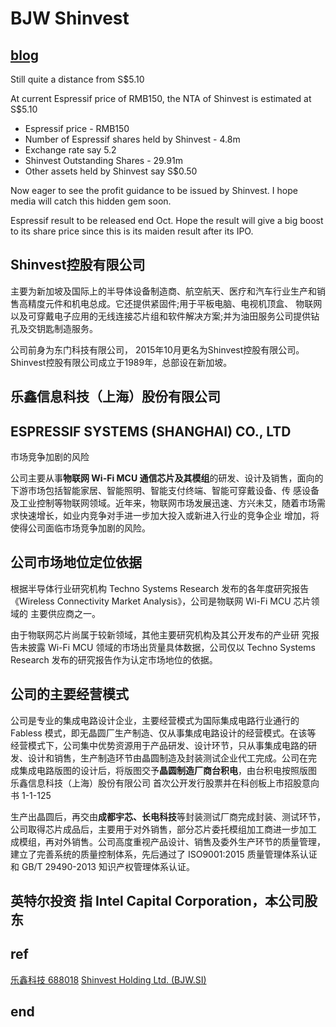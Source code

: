 # BJW Shinvest 

## [blog](http://www.sharejunction.com/sharejunction/listMessage.htm?topicId=19254&searchString=&msgbdName=Shinvest&topicTitle=%3CNo%20Title%3E)

Still quite a distance from S$5.10

At current Espressif price of RMB150, the NTA of Shinvest is estimated at S$5.10

- Espressif price - RMB150
- Number of Espressif shares held by Shinvest - 4.8m
- Exchange rate say 5.2
- Shinvest Outstanding Shares - 29.91m
- Other assets held by Shinvest say S$0.50

Now eager to see the profit guidance to be issued by Shinvest.
I hope media will catch this hidden gem soon.

Espressif result to be released end Oct. Hope the result will give a big boost to its share price since this is its maiden result after its IPO.


## Shinvest控股有限公司
主要为新加坡及国际上的半导体设备制造商、航空航天、医疗和汽车行业生产和销售高精度元件和机电总成。它还提供紧固件;用于平板电脑、电视机顶盒、
物联网以及可穿戴电子应用的无线连接芯片组和软件解决方案;并为油田服务公司提供钻孔及交钥匙制造服务。

公司前身为东门科技有限公司，
2015年10月更名为Shinvest控股有限公司。Shinvest控股有限公司成立于1989年，总部设在新加坡。

## 乐鑫信息科技（上海）股份有限公司
## ESPRESSIF SYSTEMS (SHANGHAI) CO., LTD
市场竞争加剧的风险

公司主要从事**物联网 Wi-Fi MCU 通信芯片及其模组**的研发、设计及销售，面向的下游市场包括智能家居、智能照明、智能支付终端、智能可穿戴设备、传
感设备及工业控制等物联网领域。近年来，物联网市场发展迅速、方兴未艾，随着市场需求快速增长，如业内竞争对手进一步加大投入或新进入行业的竞争企业
增加，将使得公司面临市场竞争加剧的风险。

## 公司市场地位定位依据
根据半导体行业研究机构 Techno Systems Research 发布的各年度研究报告
《Wireless Connectivity Market Analysis》，公司是物联网 Wi-Fi MCU 芯片领域的
主要供应商之一。

由于物联网芯片尚属于较新领域，其他主要研究机构及其公开发布的产业研
究报告未披露 Wi-Fi MCU 领域的市场出货量具体数据，公司仅以 Techno Systems
Research 发布的研究报告作为认定市场地位的依据。

## 公司的主要经营模式
公司是专业的集成电路设计企业，主要经营模式为国际集成电路行业通行的
Fabless 模式，即无晶圆厂生产制造、仅从事集成电路设计的经营模式。在该等
经营模式下，公司集中优势资源用于产品研发、设计环节，只从事集成电路的研
发、设计和销售，生产制造环节由晶圆制造及封装测试企业代工完成。公司在完
成集成电路版图的设计后，将版图交予**晶圆制造厂商台积电**，由台积电按照版图
乐鑫信息科技（上海）股份有限公司 首次公开发行股票并在科创板上市招股意向书
1-1-125

生产出晶圆后，再交由**成都宇芯、长电科技**等封装测试厂商完成封装、测试环节，
公司取得芯片成品后，主要用于对外销售，部分芯片委托模组加工商进一步加工
成模组，再对外销售。公司高度重视产品设计、销售及委外生产环节的质量管理，
建立了完善系统的质量控制体系，先后通过了 ISO9001:2015 质量管理体系认证
和 GB/T 29490-2013 知识产权管理体系认证。

## 英特尔投资 指 Intel Capital Corporation，本公司股东

## ref
[乐鑫科技 688018](http://quote.eastmoney.com/concept/SH688018.html?from=data)
[Shinvest Holding Ltd. (BJW.SI)](https://sg.finance.yahoo.com/quote/BJW.SI/chart/)


## end
